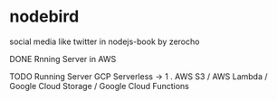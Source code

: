 # nodebird
social media like twitter in nodejs-book by zerocho

DONE
Rnning Server in AWS


TODO
Running Server GCP
Serverless -> 1 . AWS S3 / AWS Lambda / Google Cloud Storage / Google Cloud Functions
